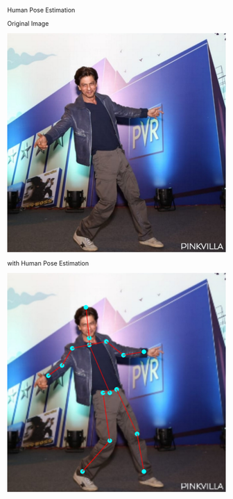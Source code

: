 Human Pose Estimation

Original Image

![alt text](https://github.com/Balmukund151/EVA4Phase2/blob/master/Assignment-5/srkphotosddljpose.jpg)


with Human Pose Estimation

![alt text](https://github.com/Balmukund151/EVA4Phase2/blob/master/Assignment-5/srk.jpg)